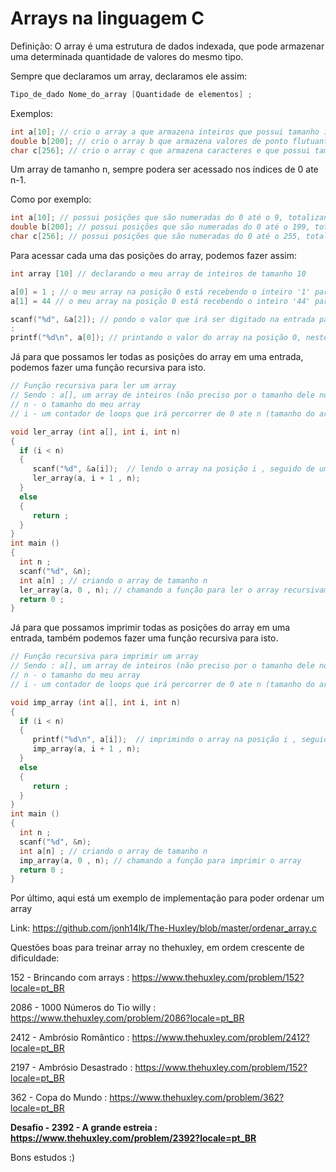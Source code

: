 # Arrays na linguagem C

Definição: O array é uma estrutura de dados indexada, que pode armazenar uma determinada quantidade de valores do mesmo tipo.

Sempre que declaramos um array, declaramos ele assim:

```c
Tipo_de_dado Nome_do_array [Quantidade de elementos] ;
```

Exemplos:

```c
int a[10]; // crio o array a que armazena inteiros que possui tamanho 10
double b[200]; // crio o array b que armazena valores de ponto flutuante (double) de tamanho 200
char c[256]; // crio o array c que armazena caracteres e que possui tamanho 256
```

Um array de tamanho n, sempre podera ser acessado nos índices de 0 ate n-1.

Como por exemplo:

```c
int a[10]; // possui posições que são numeradas do 0 até o 9, totalizando 10 posições
double b[200]; // possui posições que são numeradas do 0 até o 199, totalizando 200 posições
char c[256]; // possui posições que são numeradas do 0 até o 255, totalizando 256 posições
```

Para acessar cada uma das posições do array, podemos fazer assim:

```c
int array [10] // declarando o meu array de inteiros de tamanho 10

a[0] = 1 ; // o meu array na posição 0 está recebendo o inteiro '1' para armazenar
a[1] = 44 // o meu array na posição 0 está recebendo o inteiro '44' para armazenar

scanf("%d", &a[2]); // pondo o valor que irá ser digitado na entrada para ser recebido na posição 2 do array
:
printf("%d\n", a[0]); // printando o valor do array na posição 0, neste caso o inteiro 1.
```

Já para que possamos ler todas as posições do array em uma entrada, podemos fazer uma função recursiva para isto.

```c
// Função recursiva para ler um array
// Sendo : a[], um array de inteiros (não preciso por o tamanho dele nos parametros da função)
// n - o tamanho do meu array 
// i - um contador de loops que irá percorrer de 0 ate n (tamanho do array) ;

void ler_array (int a[], int i, int n)
{
  if (i < n)
  {
     scanf("%d", &a[i]);  // lendo o array na posição i , seguido de uma quebra de linha
     ler_array(a, i + 1 , n);
  }
  else
  {
     return ;
  }
}
int main ()
{
  int n ;
  scanf("%d", &n);
  int a[n] ; // criando o array de tamanho n 
  ler_array(a, 0 , n); // chamando a função para ler o array recursivamente, passando o meu array a , o meu contador que irá iniciar de 0 e o tamanho do meu array
  return 0 ;
}
```

Já para que possamos imprimir todas as posições do array em uma entrada, também podemos fazer uma função recursiva para isto.

```c
// Função recursiva para imprimir um array
// Sendo : a[], um array de inteiros (não preciso por o tamanho dele nos parametros da função)
// n - o tamanho do meu array 
// i - um contador de loops que irá percorrer de 0 ate n (tamanho do array) ;

void imp_array (int a[], int i, int n)
{
  if (i < n)
  {
     printf("%d\n", a[i]);  // imprimindo o array na posição i , seguido de uma quebra de linha
     imp_array(a, i + 1 , n);
  }
  else
  {
     return ;
  }
}
int main ()
{
  int n ;
  scanf("%d", &n);
  int a[n] ; // criando o array de tamanho n 
  imp_array(a, 0 , n); // chamando a função para imprimir o array 
  return 0 ;
}

```

Por último, aqui está um exemplo de implementação para poder ordenar um array 

Link: https://github.com/jonh14lk/The-Huxley/blob/master/ordenar_array.c

Questões boas para treinar array no thehuxley, em ordem crescente de dificuldade:

152  - Brincando com arrays : https://www.thehuxley.com/problem/152?locale=pt_BR


2086 - 1000 Números do Tio willy : https://www.thehuxley.com/problem/2086?locale=pt_BR


2412 - Ambrósio Romântico : https://www.thehuxley.com/problem/2412?locale=pt_BR


2197 - Ambrósio Desastrado : https://www.thehuxley.com/problem/152?locale=pt_BR


362 - Copa do Mundo : https://www.thehuxley.com/problem/362?locale=pt_BR



**Desafio - 2392 - A grande estreia : https://www.thehuxley.com/problem/2392?locale=pt_BR**



Bons estudos :)


